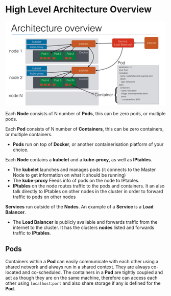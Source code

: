 # High Level Architecture Overview

![alt text](kube-arch-overview.png "Architecture Overview")

Each **Node** consists of N number of **Pods**, this can be zero pods, or multiple pods.

Each **Pod** consists of N number of **Containers**, this can be zero containers, or multiple containers.

  - **Pods** run on top of **Docker**, or another containerisation platform of your choice.

Each **Node** contains a **kubelet** and a **kube-proxy**, as well as **IPtables**.
  - The **kubelet** launches and manages pods (it connects to the Master Node to get information on what it should be running)
  - The **kube-proxy** Feeds info of pods on the node to IPtables.
  - **IPtables** on the node routes traffic to the pods and containers. It an also talk directly to IPtables on other nodes in the cluster in order to forward traffic to pods on other nodes

**Services** run outside of the **Nodes**. An example of a **Service** is a **Load Balancer**.
  - The **Load Balancer** is publicly available and forwards traffic from the internet to the cluster. It has the clusters **nodes** listed and forwards traffic to **IPtables**.

## Pods

Containers within a **Pod** can easily communicate with each other using a shared network and always run in a shared context. They are always co-located and co-scheduled. The containers in a **Pod** are tightly coupled and act as though they are on the same machine, therefore can access each other using `localhost`:`port` and also share storage if any is defined for the **Pod**.
